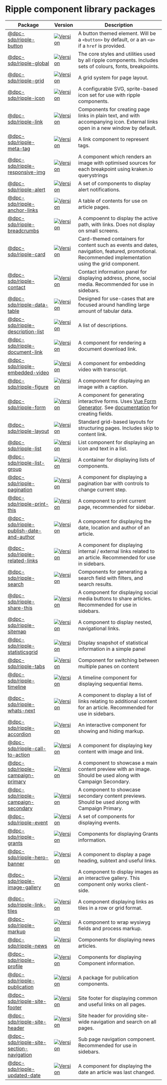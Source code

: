 # Ripple component library packages

<!-- GENERATED_DOCS -->
| Package | Version | Description |
| --- | --- | --- |
| [@dpc-sdp/ripple-button](https://www.npmjs.com/package/@dpc-sdp/ripple-button) | <a href="https://www.npmjs.com/package/@dpc-sdp/ripple-button"><img src="https://img.shields.io/npm/v/@dpc-sdp/ripple-button" alt="Version"></a> | A button themed element. Will be a `<button>` by default, or a an `<a>` if a `href` is provided. |
| [@dpc-sdp/ripple-global](https://www.npmjs.com/package/@dpc-sdp/ripple-global) | <a href="https://www.npmjs.com/package/@dpc-sdp/ripple-global"><img src="https://img.shields.io/npm/v/@dpc-sdp/ripple-global" alt="Version"></a> | The core styles and utilities used by all ripple components. Includes sets of colours, fonts, breakpoints. |
| [@dpc-sdp/ripple-grid](https://www.npmjs.com/package/@dpc-sdp/ripple-grid) | <a href="https://www.npmjs.com/package/@dpc-sdp/ripple-grid"><img src="https://img.shields.io/npm/v/@dpc-sdp/ripple-grid" alt="Version"></a> | A grid system for page layout. |
| [@dpc-sdp/ripple-icon](https://www.npmjs.com/package/@dpc-sdp/ripple-icon) | <a href="https://www.npmjs.com/package/@dpc-sdp/ripple-icon"><img src="https://img.shields.io/npm/v/@dpc-sdp/ripple-icon" alt="Version"></a> | A configurable SVG, sprite-based icon set for use with ripple components. |
| [@dpc-sdp/ripple-link](https://www.npmjs.com/package/@dpc-sdp/ripple-link) | <a href="https://www.npmjs.com/package/@dpc-sdp/ripple-link"><img src="https://img.shields.io/npm/v/@dpc-sdp/ripple-link" alt="Version"></a> | Components for creating page links in plain text, and with accompanying icon. External links open in a new window by default. |
| [@dpc-sdp/ripple-meta-tag](https://www.npmjs.com/package/@dpc-sdp/ripple-meta-tag) | <a href="https://www.npmjs.com/package/@dpc-sdp/ripple-meta-tag"><img src="https://img.shields.io/npm/v/@dpc-sdp/ripple-meta-tag" alt="Version"></a> | A link component to represent tags. |
| [@dpc-sdp/ripple-responsive-img](https://www.npmjs.com/package/@dpc-sdp/ripple-responsive-img) | <a href="https://www.npmjs.com/package/@dpc-sdp/ripple-responsive-img"><img src="https://img.shields.io/npm/v/@dpc-sdp/ripple-responsive-img" alt="Version"></a> | A component which renders an image with optimised sources for each breakpoint using kraken.io querystrings |
| [@dpc-sdp/ripple-alert](https://www.npmjs.com/package/@dpc-sdp/ripple-alert) | <a href="https://www.npmjs.com/package/@dpc-sdp/ripple-alert"><img src="https://img.shields.io/npm/v/@dpc-sdp/ripple-alert" alt="Version"></a> | A set of components to display alert notifications. |
| [@dpc-sdp/ripple-anchor-links](https://www.npmjs.com/package/@dpc-sdp/ripple-anchor-links) | <a href="https://www.npmjs.com/package/@dpc-sdp/ripple-anchor-links"><img src="https://img.shields.io/npm/v/@dpc-sdp/ripple-anchor-links" alt="Version"></a> | A table of contents for use on article pages. |
| [@dpc-sdp/ripple-breadcrumbs](https://www.npmjs.com/package/@dpc-sdp/ripple-breadcrumbs) | <a href="https://www.npmjs.com/package/@dpc-sdp/ripple-breadcrumbs"><img src="https://img.shields.io/npm/v/@dpc-sdp/ripple-breadcrumbs" alt="Version"></a> | A compoennt to display the active path, with links. Does not display on small screens. |
| [@dpc-sdp/ripple-card](https://www.npmjs.com/package/@dpc-sdp/ripple-card) | <a href="https://www.npmjs.com/package/@dpc-sdp/ripple-card"><img src="https://img.shields.io/npm/v/@dpc-sdp/ripple-card" alt="Version"></a> | Card-themed containers for content such as events and dates, navigation, featured, promotional. Recommended implementation using the grid component. |
| [@dpc-sdp/ripple-contact](https://www.npmjs.com/package/@dpc-sdp/ripple-contact) | <a href="https://www.npmjs.com/package/@dpc-sdp/ripple-contact"><img src="https://img.shields.io/npm/v/@dpc-sdp/ripple-contact" alt="Version"></a> | Contact information panel for displaying address, phone, social media. Recommended for use in sidebars. |
| [@dpc-sdp/ripple-data-table](https://www.npmjs.com/package/@dpc-sdp/ripple-data-table) | <a href="https://www.npmjs.com/package/@dpc-sdp/ripple-data-table"><img src="https://img.shields.io/npm/v/@dpc-sdp/ripple-data-table" alt="Version"></a> | Designed for use-cases that are focused around handling large amount of tabular data. |
| [@dpc-sdp/ripple-description-list](https://www.npmjs.com/package/@dpc-sdp/ripple-description-list) | <a href="https://www.npmjs.com/package/@dpc-sdp/ripple-description-list"><img src="https://img.shields.io/npm/v/@dpc-sdp/ripple-description-list" alt="Version"></a> | A list of descriptions. |
| [@dpc-sdp/ripple-document-link](https://www.npmjs.com/package/@dpc-sdp/ripple-document-link) | <a href="https://www.npmjs.com/package/@dpc-sdp/ripple-document-link"><img src="https://img.shields.io/npm/v/@dpc-sdp/ripple-document-link" alt="Version"></a> | A component for rendering a document download link. |
| [@dpc-sdp/ripple-embedded-video](https://www.npmjs.com/package/@dpc-sdp/ripple-embedded-video) | <a href="https://www.npmjs.com/package/@dpc-sdp/ripple-embedded-video"><img src="https://img.shields.io/npm/v/@dpc-sdp/ripple-embedded-video" alt="Version"></a> | A component for embedding video with transcript. |
| [@dpc-sdp/ripple-figure](https://www.npmjs.com/package/@dpc-sdp/ripple-figure) | <a href="https://www.npmjs.com/package/@dpc-sdp/ripple-figure"><img src="https://img.shields.io/npm/v/@dpc-sdp/ripple-figure" alt="Version"></a> | A component for displaying an image with a caption. |
| [@dpc-sdp/ripple-form](https://www.npmjs.com/package/@dpc-sdp/ripple-form) | <a href="https://www.npmjs.com/package/@dpc-sdp/ripple-form"><img src="https://img.shields.io/npm/v/@dpc-sdp/ripple-form" alt="Version"></a> | A component for generating interactive forms. Uses [Vue Form Generator](https://github.com/vue-generators/vue-form-generator). See [documentation](https://icebob.gitbooks.io/vueformgenerator/content/) for creating fields. |
| [@dpc-sdp/ripple-layout](https://www.npmjs.com/package/@dpc-sdp/ripple-layout) | <a href="https://www.npmjs.com/package/@dpc-sdp/ripple-layout"><img src="https://img.shields.io/npm/v/@dpc-sdp/ripple-layout" alt="Version"></a> | Standard grid-based layouts for structuring pages. Includes skip to content link. |
| [@dpc-sdp/ripple-list](https://www.npmjs.com/package/@dpc-sdp/ripple-list) | <a href="https://www.npmjs.com/package/@dpc-sdp/ripple-list"><img src="https://img.shields.io/npm/v/@dpc-sdp/ripple-list" alt="Version"></a> | List component for displaying an icon and text in a list. |
| [@dpc-sdp/ripple-list-group](https://www.npmjs.com/package/@dpc-sdp/ripple-list-group) | <a href="https://www.npmjs.com/package/@dpc-sdp/ripple-list-group"><img src="https://img.shields.io/npm/v/@dpc-sdp/ripple-list-group" alt="Version"></a> | A container for displaying lists of components. |
| [@dpc-sdp/ripple-pagination](https://www.npmjs.com/package/@dpc-sdp/ripple-pagination) | <a href="https://www.npmjs.com/package/@dpc-sdp/ripple-pagination"><img src="https://img.shields.io/npm/v/@dpc-sdp/ripple-pagination" alt="Version"></a> | A component for displaying a pagination bar with controls to change current step. |
| [@dpc-sdp/ripple-print-this](https://www.npmjs.com/package/@dpc-sdp/ripple-print-this) | <a href="https://www.npmjs.com/package/@dpc-sdp/ripple-print-this"><img src="https://img.shields.io/npm/v/@dpc-sdp/ripple-print-this" alt="Version"></a> | A component to print current page, recommended for sidebar. |
| [@dpc-sdp/ripple-publish-date-and-author](https://www.npmjs.com/package/@dpc-sdp/ripple-publish-date-and-author) | <a href="https://www.npmjs.com/package/@dpc-sdp/ripple-publish-date-and-author"><img src="https://img.shields.io/npm/v/@dpc-sdp/ripple-publish-date-and-author" alt="Version"></a> | A component for displaying the date, location and author of an article. |
| [@dpc-sdp/ripple-related-links](https://www.npmjs.com/package/@dpc-sdp/ripple-related-links) | <a href="https://www.npmjs.com/package/@dpc-sdp/ripple-related-links"><img src="https://img.shields.io/npm/v/@dpc-sdp/ripple-related-links" alt="Version"></a> | A component for displaying internal / external links related to an article. Recommended for use in sidebars. |
| [@dpc-sdp/ripple-search](https://www.npmjs.com/package/@dpc-sdp/ripple-search) | <a href="https://www.npmjs.com/package/@dpc-sdp/ripple-search"><img src="https://img.shields.io/npm/v/@dpc-sdp/ripple-search" alt="Version"></a> | Components for generating a search field with filters, and search results. |
| [@dpc-sdp/ripple-share-this](https://www.npmjs.com/package/@dpc-sdp/ripple-share-this) | <a href="https://www.npmjs.com/package/@dpc-sdp/ripple-share-this"><img src="https://img.shields.io/npm/v/@dpc-sdp/ripple-share-this" alt="Version"></a> | A component for displaying social media buttons to share articles. Recommended for use in sidebars. |
| [@dpc-sdp/ripple-sitemap](https://www.npmjs.com/package/@dpc-sdp/ripple-sitemap) | <a href="https://www.npmjs.com/package/@dpc-sdp/ripple-sitemap"><img src="https://img.shields.io/npm/v/@dpc-sdp/ripple-sitemap" alt="Version"></a> | A component to display nested, navigational links. |
| [@dpc-sdp/ripple-statisticsgrid](https://www.npmjs.com/package/@dpc-sdp/ripple-statisticsgrid) | <a href="https://www.npmjs.com/package/@dpc-sdp/ripple-statisticsgrid"><img src="https://img.shields.io/npm/v/@dpc-sdp/ripple-statisticsgrid" alt="Version"></a> | Display snapshot of statistical information in a simple panel |
| [@dpc-sdp/ripple-tabs](https://www.npmjs.com/package/@dpc-sdp/ripple-tabs) | <a href="https://www.npmjs.com/package/@dpc-sdp/ripple-tabs"><img src="https://img.shields.io/npm/v/@dpc-sdp/ripple-tabs" alt="Version"></a> | Component for switching between multiple panes on content |
| [@dpc-sdp/ripple-timeline](https://www.npmjs.com/package/@dpc-sdp/ripple-timeline) | <a href="https://www.npmjs.com/package/@dpc-sdp/ripple-timeline"><img src="https://img.shields.io/npm/v/@dpc-sdp/ripple-timeline" alt="Version"></a> | A timeline component for displaying sequential items. |
| [@dpc-sdp/ripple-whats-next](https://www.npmjs.com/package/@dpc-sdp/ripple-whats-next) | <a href="https://www.npmjs.com/package/@dpc-sdp/ripple-whats-next"><img src="https://img.shields.io/npm/v/@dpc-sdp/ripple-whats-next" alt="Version"></a> | A component to display a list of links relating to additional content for an article. Recommended for use in sidebars. |
| [@dpc-sdp/ripple-accordion](https://www.npmjs.com/package/@dpc-sdp/ripple-accordion) | <a href="https://www.npmjs.com/package/@dpc-sdp/ripple-accordion"><img src="https://img.shields.io/npm/v/@dpc-sdp/ripple-accordion" alt="Version"></a> | An interactive component for showing and hiding markup. |
| [@dpc-sdp/ripple-call-to-action](https://www.npmjs.com/package/@dpc-sdp/ripple-call-to-action) | <a href="https://www.npmjs.com/package/@dpc-sdp/ripple-call-to-action"><img src="https://img.shields.io/npm/v/@dpc-sdp/ripple-call-to-action" alt="Version"></a> | A component for displaying key content with image and link. |
| [@dpc-sdp/ripple-campaign-primary](https://www.npmjs.com/package/@dpc-sdp/ripple-campaign-primary) | <a href="https://www.npmjs.com/package/@dpc-sdp/ripple-campaign-primary"><img src="https://img.shields.io/npm/v/@dpc-sdp/ripple-campaign-primary" alt="Version"></a> | A component to showcase a main content preview with an image. Should be used along with Campaign Secondary. |
| [@dpc-sdp/ripple-campaign-secondary](https://www.npmjs.com/package/@dpc-sdp/ripple-campaign-secondary) | <a href="https://www.npmjs.com/package/@dpc-sdp/ripple-campaign-secondary"><img src="https://img.shields.io/npm/v/@dpc-sdp/ripple-campaign-secondary" alt="Version"></a> | A component to showcase secondary content previews. Should be used along with Campaign Primary. |
| [@dpc-sdp/ripple-event](https://www.npmjs.com/package/@dpc-sdp/ripple-event) | <a href="https://www.npmjs.com/package/@dpc-sdp/ripple-event"><img src="https://img.shields.io/npm/v/@dpc-sdp/ripple-event" alt="Version"></a> | A set of components for displaying events. |
| [@dpc-sdp/ripple-grants](https://www.npmjs.com/package/@dpc-sdp/ripple-grants) | <a href="https://www.npmjs.com/package/@dpc-sdp/ripple-grants"><img src="https://img.shields.io/npm/v/@dpc-sdp/ripple-grants" alt="Version"></a> | Components for displaying Grants information. |
| [@dpc-sdp/ripple-hero-banner](https://www.npmjs.com/package/@dpc-sdp/ripple-hero-banner) | <a href="https://www.npmjs.com/package/@dpc-sdp/ripple-hero-banner"><img src="https://img.shields.io/npm/v/@dpc-sdp/ripple-hero-banner" alt="Version"></a> | A component to display a page heading, subtext and useful links. |
| [@dpc-sdp/ripple-image-gallery](https://www.npmjs.com/package/@dpc-sdp/ripple-image-gallery) | <a href="https://www.npmjs.com/package/@dpc-sdp/ripple-image-gallery"><img src="https://img.shields.io/npm/v/@dpc-sdp/ripple-image-gallery" alt="Version"></a> | A component to display images as an interactive gallery. This component only works client-side. |
| [@dpc-sdp/ripple-link-tiles](https://www.npmjs.com/package/@dpc-sdp/ripple-link-tiles) | <a href="https://www.npmjs.com/package/@dpc-sdp/ripple-link-tiles"><img src="https://img.shields.io/npm/v/@dpc-sdp/ripple-link-tiles" alt="Version"></a> | A component displaying links as tiles in a row or grid format. |
| [@dpc-sdp/ripple-markup](https://www.npmjs.com/package/@dpc-sdp/ripple-markup) | <a href="https://www.npmjs.com/package/@dpc-sdp/ripple-markup"><img src="https://img.shields.io/npm/v/@dpc-sdp/ripple-markup" alt="Version"></a> | A component to wrap wysiwyg fields and process markup. |
| [@dpc-sdp/ripple-news](https://www.npmjs.com/package/@dpc-sdp/ripple-news) | <a href="https://www.npmjs.com/package/@dpc-sdp/ripple-news"><img src="https://img.shields.io/npm/v/@dpc-sdp/ripple-news" alt="Version"></a> | Components for displaying news articles. |
| [@dpc-sdp/ripple-profile](https://www.npmjs.com/package/@dpc-sdp/ripple-profile) | <a href="https://www.npmjs.com/package/@dpc-sdp/ripple-profile"><img src="https://img.shields.io/npm/v/@dpc-sdp/ripple-profile" alt="Version"></a> | Components for displaying Component information. |
| [@dpc-sdp/ripple-publication](https://www.npmjs.com/package/@dpc-sdp/ripple-publication) | <a href="https://www.npmjs.com/package/@dpc-sdp/ripple-publication"><img src="https://img.shields.io/npm/v/@dpc-sdp/ripple-publication" alt="Version"></a> | A package for publication components. |
| [@dpc-sdp/ripple-site-footer](https://www.npmjs.com/package/@dpc-sdp/ripple-site-footer) | <a href="https://www.npmjs.com/package/@dpc-sdp/ripple-site-footer"><img src="https://img.shields.io/npm/v/@dpc-sdp/ripple-site-footer" alt="Version"></a> | Site footer for displaying common and useful links on all pages. |
| [@dpc-sdp/ripple-site-header](https://www.npmjs.com/package/@dpc-sdp/ripple-site-header) | <a href="https://www.npmjs.com/package/@dpc-sdp/ripple-site-header"><img src="https://img.shields.io/npm/v/@dpc-sdp/ripple-site-header" alt="Version"></a> | Site header for providing site-wide navigation and search on all pages. |
| [@dpc-sdp/ripple-site-section-navigation](https://www.npmjs.com/package/@dpc-sdp/ripple-site-section-navigation) | <a href="https://www.npmjs.com/package/@dpc-sdp/ripple-site-section-navigation"><img src="https://img.shields.io/npm/v/@dpc-sdp/ripple-site-section-navigation" alt="Version"></a> | Sub page navigation component. Recommended for use in sidebars. |
| [@dpc-sdp/ripple-updated-date](https://www.npmjs.com/package/@dpc-sdp/ripple-updated-date) | <a href="https://www.npmjs.com/package/@dpc-sdp/ripple-updated-date"><img src="https://img.shields.io/npm/v/@dpc-sdp/ripple-updated-date" alt="Version"></a> | A component for displaying the date an article was last changed. |

<!-- /GENERATED_DOCS -->

